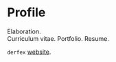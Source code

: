 # Profile

Elaboration.  
Curriculum vitae. Portfolio. Resume.

`derfex` [website](https://derfex.github.io/profile).

